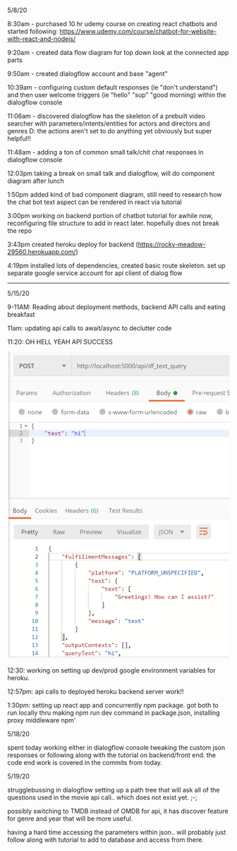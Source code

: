 5/8/20

8:30am - purchased 10 hr udemy course on creating react chatbots and started following: https://www.udemy.com/course/chatbot-for-website-with-react-and-nodejs/

9:20am - created data flow diagram for top down look at the connected app parts

9:50am - created dialogflow account and base "agent"

10:39am - configuring custom default responses (ie "don't understand") and then user welcome triggers (ie "hello" "sup" "good morning) within the dialogflow console

11:06am - discovered dialogflow has the skeleton of a prebuilt video searcher with parameters/intents/entities for actors and directors and genres D: the actions aren't set to do anything yet obviously but super helpful!!

11:48am - adding a ton of common small talk/chit chat responses in dialogflow console

12:03pm taking a break on small talk and dialogflow, will do component diagram after lunch

1:50pm added kind of bad component diagram, still need to research how the chat bot text aspect can be rendered in react via tutorial

3:00pm working on backend portion of chatbot tutorial for awhile now, reconfiguring file structure to add in react later. hopefully does not break the repo

3:43pm created heroku deploy for backend (https://rocky-meadow-29560.herokuapp.com/)

4:19pm installed lots of dependencies, created basic route skeleton. set up separate google service account for api client of dialog flow


------
 
 5/15/20

 9-11AM: Reading about deployment methods, backend API calls and eating breakfast

 11am: updating api calls to await/async to declutter code

 11:20: OH HELL YEAH API SUCCESS  

![API success](public/img/liftoff.PNG)  


12:30: working on setting up dev/prod google environment variables for heroku.

12:57pm: api calls to deployed heroku backend server work!!

1:30pm: setting up react app and concurrently npm package. got both to run locally thru making npm run dev command in package.json, installing proxy middleware npm'


5/18/20

spent today working either in dialogflow console tweaking the custom json responses or following along with the tutorial on backend/front end. the code end work is covered in the commits from today.

5/19/20

strugglebussing in dialogflow setting up a path tree that will ask all of the questions used in the movie api call.. which does not exist yet. ;-;

possibly switching to TMDB instead of OMDB for api, it has discover feature for genre and year that will be more useful.

having a hard time accessing the parameters within json.. will probably just follow along with tutorial to add to database and access from there.